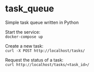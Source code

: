 # task_queue
Simple task queue written in Python

Start the service:  
```docker-compose up```

Create a new task:  
```curl -X POST http://localhost/tasks/```

Request the status of a task:  
```curl http://localhost/tasks/<task_id>/```
